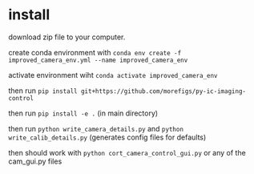 # install
download zip file to your computer. 

create conda environment with `conda env create -f improved_camera_env.yml --name improved_camera_env`

activate environment wiht `conda activate improved_camera_env`

then run `pip install git+https://github.com/morefigs/py-ic-imaging-control`

then run `pip install -e .` (in main directory)

then run `python write_camera_details.py` and `python write_calib_details.py` (generates config files for defaults)

then should work with `python cort_camera_control_gui.py` or any of the cam_gui.py files
